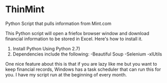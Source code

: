 # ThinMint
Python Script that pulls information from Mint.com

This Python script will open a friefox browser window and download financial information to be stored in Excel. Here's how to install it.

1. Install Python Using Python 2.7)
2. Dependencies include the following:
    -Beautiful Soup
    -Selenium
    -xlUtils

One nice feature about this is that if you are lazy like me but you want to keep financial records, Windows has a task scheduler that can run this for you. I have my script run at the beginning of every month.


